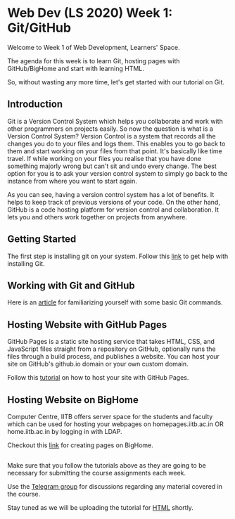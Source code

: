 # Web Dev (LS 2020) Week 1: Git/GitHub

Welcome to Week 1 of Web Development, Learners' Space.

The agenda for this week is to learn Git, hosting pages with GitHub/BigHome and start with learning HTML.

So, without wasting any more time, let's get started with our tutorial on Git.


## Introduction

Git is a Version Control System which helps you collaborate and work with other programmers on projects easily. So now the question is what is a Version Control System? Version Control is a system that records all the changes you do to your files and logs them. This enables you to go back to them and start working on your files from that point. It's basically like time travel. If while working on your files you realise that you have done something majorly wrong but can't sit and undo every change. The best option for you is to ask your version control system to simply go back to the instance from where you want to start again.

As you can see, having a version control system has a lot of benefits. It helps to keep track of previous versions of your code. On the other hand, GitHub is a code hosting platform for version control and collaboration. It lets you and others work together on projects from anywhere.




## Getting Started

The first step is installing git on your system.
Follow this [link](https://www.linode.com/docs/development/version-control/how-to-install-git-on-linux-mac-and-windows/) to get help with installing Git.


## Working with Git and GitHub

Here is an [article](https://www.wncc-iitb.org/wiki/index.php/Github-tutorial) for familiarizing yourself with some basic Git commands.


## Hosting Website with GitHub Pages

GitHub Pages is a static site hosting service that takes HTML, CSS, and JavaScript files straight from a repository on GitHub, optionally runs the files through a build process, and publishes a website. You can host your site on GitHub's github.io domain or your own custom domain.

Follow this [tutorial](https://help.github.com/en/github/working-with-github-pages/creating-a-github-pages-site) on how to host your site with GitHub Pages.


## Hosting Website on BigHome

Computer Centre, IITB offers server space for the students and faculty which can be used for hosting your webpages on homepages.iitb.ac.in OR home.iitb.ac.in by logging in with LDAP.

Checkout this [link](https://www.cc.iitb.ac.in/page/personalwebpage) for creating pages on BigHome.

##  

Make sure that you follow the tutorials above as they are going to be necessary for submitting the course assignments each week.

Use the [Telegram group](https://t.me/joinchat/SOmrORRVjQmyIpCeUd-OYw) for discussions regarding any material covered in the course.

Stay tuned as we will be uploading the tutorial for [HTML](https://github.com/wncc/learners-space/blob/master/Web%20Development/Week%201/HTML.md) shortly.
